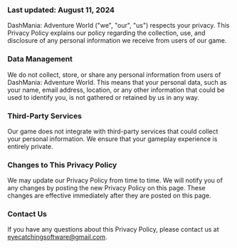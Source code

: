 ### Last updated: August 11, 2024

DashMania: Adventure World ("we", "our", "us") respects your privacy. This Privacy Policy explains our policy regarding the collection, use, and disclosure of any personal information we receive from users of our game.

### Data Management
We do not collect, store, or share any personal information from users of DashMania: Adventure World. This means that your personal data, such as your name, email address, location, or any other information that could be used to identify you, is not gathered or retained by us in any way.

### Third-Party Services
Our game does not integrate with third-party services that could collect your personal information. We ensure that your gameplay experience is entirely private.

### Changes to This Privacy Policy
We may update our Privacy Policy from time to time. We will notify you of any changes by posting the new Privacy Policy on this page. These changes are effective immediately after they are posted on this page.

### Contact Us
If you have any questions about this Privacy Policy, please contact us at eyecatchingsoftware@gmail.com.


